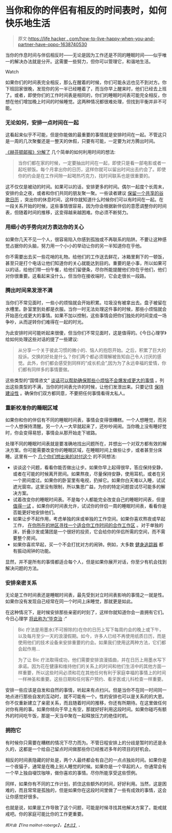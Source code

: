 # 当你和你的伴侣有相反的时间表时，如何快乐地生活

> 原文:[https://life hacker . com/how-to-live-happy-when-you-and-partner-have-oppo-1638740530](https://lifehacker.com/how-to-live-happily-when-you-and-your-partner-have-oppo-1638740530)

当你的作息时间与伴侣相反时——无论是因为工作还是不同的睡眠时间——似乎唯一的解决办法就是分开。这需要一些努力，但你可以管理它，和谐地生活。

Watch

如果你们的时间表完全相反，那么在醒着的时候，你们可能永远也见不到对方。你下班回家很晚，发现你的另一半已经睡着了，而当你早上醒来时，他们已经去上班了。或者，即使你们的工作时间表是相同的，你们的睡眠时间表可能完全相反，你想在他们增加晚上时间的时候睡觉。这两种情况都很难处理，但找到平衡并非不可能。

### 无论如何，安排一点时间在一起

这看起来似乎不可能，但是你能做的最重要的事情就是安排时间在一起。不管这只是一周的几次聚餐还是一整天的休假，只要有可能，一定要为对方腾出时间。

[《赫芬顿邮报》分解了](http://www.huffingtonpost.com/knowmore-tv/how-to-make-a-relationship-work_b_5341040.html) 几个简单的如何利用时间的想法:

> 当你们都在家的时候，一定要抽出时间在一起，即使只是看一部电影或者一起吃顿饭。每个月拿出你的日历，这样你就可以留出时间出去约会了。即使你的约会是在工作间隙一起喝热巧克力，找时间联系也是很重要的。

这不仅仅是被动的时间。如果可以的话，安排更多的时间。偶尔一起度个长周末，安排约会之夜，或者和你们共同的朋友聚一聚。一些读者建议 [保留一个共享的谷歌日历](https://twitter.com/kingthor/status/514855601696821248) ，突出你的休息时间，这样你就知道什么时候你们可以有时间在一起。在一段关系开始的时候，这些事情很容易，因为你会根据新伴侣的意愿调整你的时间表，但随着时间的推移，这变得越来越困难。你必须不断努力。

### **用细小的手势向对方表达你的关心**

如果你几天不见一个人，很容易陷入你感到孤独或不再联系的陷阱。不要让这种感觉占据你的头脑，努力用一个小小的举动让你的另一半知道你在乎他。

你不需要出去买一些花哨的礼物。给他们的工作送去鲜花，冰箱里剩下的一顿饭，甚至只是打个电话让他们知道你的关心就能达到目的。重要的是小事，所以如果可以的话，给他们带一份午餐，给他们留便条，尽你所能提醒他们你在乎他们，他们对你很重要。这看起来没什么，但当你在接收端时，它会走很长一段路。

### 腾出时间来发泄不满

当你们不常见面时，一些小的烦恼就会开始积累。垃圾没有被拿出去。盘子被留在水槽里。卧室里到处都是衣服。当你一时无法处理这件事的时候，那些小烦恼就会开始恶化成更大的事情。如果不加以控制，这些事情会把你们独处的时间变成一场争吵，从而逆转你们难得在一起的时光。

为此安排时间可能听起来很傻，但当你们不常见面时，这是值得的。《今日心理学》给如何处理这些对话的提了一些建议:

> 从分享一个关于彼此习惯的微小的、恼人的抱怨开始。之后，积累了巨大的投诉。交换的好处是什么？你们两个都必须理解被告知自己令人讨厌的感觉。此外，你们都会感受到同样的“成长机会”,因为为了永远幸福的爱情，你们都有同样多的事情要做。

这些类型的“国情咨文” [谈话可以帮助确保那些小烦恼不会爆发成更大的事情](https://lifehacker.com/how-to-turn-an-argument-into-a-productive-discussion-1171337265) 。列出这些类型的不满，当你的时间表允许的时候，让他们发泄出来。只要记住 [保持建设性](http://lifehacker.com/how-to-give-criticism-without-sounding-like-a-jerk-5915687) 。确保你们双方都同意，不要把任何事情看得太私人。

### 重新校准你的睡眠区域

如果你和你的伴侣有不同的睡眠时间表，事情会变得很糟糕。一个人想睡觉，而另一个人想保持清醒。另一个人一大早就起来了，还吵吵闹闹。当你晚上没有睡好觉时，你会变得易怒，事情会从那开始走下坡路。

处理不同的睡眠时间表就是要准确地找出问题所在，并想出一个对双方都有效的解决方案。你可能需要改变你的睡眠区域，在睡眠时间上做些让步，或者甚至分床睡。这里有一个 [几个你们想出来的对付这个](http://lifehacker.com/how-do-you-deal-with-different-sleep-schedules-than-you-1632446710) 的不同想法:

*   谈谈这个问题，看看你能否做出让步。如果你早上起得很早，答应保持安静，或者在可能的时候离开房间。如果熬夜，尽量保持安静，使用耳机，或者在另一个房间度过。如果你的卧室里有电视，扔掉它。如果你白天难以入睡，试试遮光窗帘。这里没有限制，所以集思广益，为你的特定问题尝试尽可能多的解决方案。
*   试着改变你的睡眠时间表。不是每个人都能完全改变自己的睡眠时间表，但是 [值得一试](http://lifehacker.com/how-to-get-better-sleep-and-need-less-every-night-5971884) 。如果你的时间表允许，试试你的伴侣一周的睡眠时间表，看看你是否能更好地安排他们。
*   如果让步不起作用，考虑单独的床或单独的工作空间。如果你喜欢熬夜或早起工作， [在你所在的地区寻找一个适合你工作时间的合作工作区](http://lifehacker.com/the-coworking-directory-wiki-helps-find-a-coworking-cen-5813667) 。对于单独的床，折叠沙发或蒲团是一个很好的投资，它会给你的伴侣所需的空间，而不需要整个房间。
*   如果你喜欢早起，买一个不会打扰对方的闹钟。例如，大多数 [健身追踪器](http://lifehacker.com/five-best-fitness-tracking-appliances-5907870) 都有振动闹钟的功能。

显然，并不是所有的事情都适合每个人，但是如果你展开对话，你至少有机会找到解决问题的方法。

### 安排亲密关系

无论是工作时间表还是睡眠时间表，最先受到对立时间表影响的事情之一就是性。如果你没有发现自己经常在同一个时间上床睡觉，那就更是如此。

在这种情况下，是时候安排那些亲密的时刻了，这样你就知道你会一直拥有它们。今日心理学 [将此称为“毕克治](http://www.psychologytoday.com/blog/stronger-the-broken-places/201401/not-enough-time-intimacy) :”

> Bic 疗法是用墨水(不可擦除的)在你的日历上写下每周约会的晚上或下午，以及每月至少一天的浪漫假期。如今，许多人已经不再使用纸质日历，而是使用他们的技术设备来安排重要的约会。如果我们使用这两种方法，它们都会起作用...
> 
> 为了让 Bic 疗法取得成功，他们需要安排浪漫插曲，并在日历上用墨水写下承诺。因为花在健康和维持他们的关系上的时间和他们生活中的其他方面一样重要，所以这些时间必须和花在其他任何有利于家庭幸福的事情上的时间一样神圣和重要。这些日期和任何客户预约、看牙医或儿科检查一样重要。

安排一些应该是自发和自然的事情，听起来有点扫兴。但是当你不在同一时间同一地点进行那些自发的互动时，就不可能有一个。性的安排也可以是关系的的大恩。你不仅重新建立了亲密关系，而且随着时间的推移，你还有所期待。在这里做任何对你有用的事。如果你倾向于早上有空，那就好好利用这段时间。如果你碰巧有额外的时间吃午饭，那是一天当中聚在一起释放压力的绝佳时机。

### **拥抱它**

有时候你只需要在糟糕的情况下尽力而为。不管日程安排上的分歧是暂时的还是永久的，这都是一个给自己留点时间做那些你已经推迟多年的项目的好机会。

相反的时间表隐藏的好处是，两个人最终都会有自己的一点点独处时间。如果你是一个夜猫子，通常是在晚上别人睡觉的时候。如果你是一个早起的人，你通常会有一个早上独自啜饮咖啡，做你喜欢的事情。尽你所能享受这些惯例。

同样，如果你有不同的工作计划，抓住这些额外的时间，好好利用。当然，这是困难的，而且常常是孤独的，但是如果你在这段时间里做了一些有成效的事情，这会让你感觉好很多。

也就是说，如果是工作导致了这个问题，可能是时候寻找其他解决方案了。能戒就戒吧。你的家庭可能比你的工作更重要。

<small>*照片由*</small><small>*【Tina mailhot-roberge】*</small>*，[<small>*【木兰】*</small>](https://secure.flickr.com/photos/mulan5/) <small>*，*</small>*